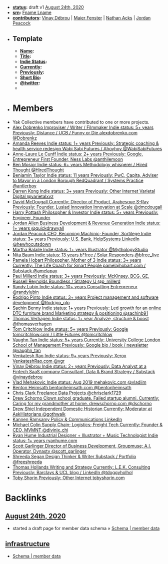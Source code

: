 - **[status](<status.md>):** draft v1 [August 24th, 2020](<August 24th, 2020.md>)
- **[srn](<srn.md>):** [Fname Lname](<Fname Lname.md>)
- **[contributors](<contributors.md>):** [Vinay Débrou](<Vinay Débrou.md>) | [Maier Fenster](<Maier Fenster.md>) | [Nathan Acks](<Nathan Acks.md>) | [Jordan Peacock](<Jordan Peacock.md>)
- ## Template
    - **[Name](<Name.md>):**
    - **[Title](<Title.md>):** 
    - **[Indie Status](<Indie Status.md>):**
    - **[Currently](<Currently.md>):**
    - **[Previously](<Previously.md>):**
    - **[Short Bio](<Short Bio.md>):**
    - **[@twitter](<@twitter.md>):**
    - 
- # Members
- Yak Collective members have contributed to one or more projects.
- [   Alex Dobrenko Improviser / Writer / Filmmaker Indie status: 5+ years Previously: Distance / UCB / Funny or Die  alexdobrenko.com    @Dobrenkz  ](https://www.yakcollective.org/members/alex-dobrenko/)
- [   Amanda Reeves Indie status: 1+ years Previously: Strategic coaching & health service redesign  Wabi Sabi Futures / Ahoyhoy    @WabiSabiFutures  ](https://www.yakcollective.org/members/amanda-reeves/)
- [   Anne-Laure Le Cunff Indie status: 2+ years Previously: Google, Entrepreneur First  Founder, Ness Labs    @anthilemoon  ](https://www.yakcollective.org/members/anne-laure-le-cunff/)
- [   Ben Mosior Indie status: 6+ years  Methodology whisperer / Hired Thought    @HiredThought  ](https://www.yakcollective.org/members/ben-mosior/)
- [   Benjamin Taylor Indie status: 11 years Previously: PwC, Capita, Adviser to Mayor in a London Borough  RedQuadrant / Systems Practice    @antlerboy  ](https://www.yakcollective.org/members/benjamin-taylor/)
- [   Darren Kong Indie status: 3+ years Previously: Other Internet  Varietal Digital    @varietalxyz  ](https://www.yakcollective.org/members/darren-kong/)
- [   David McDougall Currently: Director of Product, Arabesque S-Ray Previously: Founder, Lusiad Innovation  Innovation at Scale    @dmcdougall  ](https://www.yakcollective.org/members/david-mcdougall/)
- [   Harry Pottash Philosopher & Investor Indie status: 5+ years Previously: Engineer, Founder  ](https://www.yakcollective.org/members/harry-pottash/)
- [   Jordan Allen Business Development & Revenue Generation Indie status: 1+ years   @quickdrawyall  ](https://www.yakcollective.org/members/jordan-allen/)
- [   Jordan Peacock CEO, Becoming Machinic; Founder, Sortilege Indie status: 3+ years Previously: U.S. Bank, HelpSystems  LinkedIn    @hewhocutsdown  ](https://www.yakcollective.org/members/jordan-peacock/)
- [   Martha Balaile Indie status: 1+ years  Illustrator    @MythologyStudio  ](https://www.yakcollective.org/members/martha-balaile/)
- [   Nita Baum Indie status: 13 years  b*free / Solar Responders    @bfree_live  ](https://www.yakcollective.org/members/nita-baum/)
- [   Pamela Hobart Philosopher, Mother of 3 Indie status: 3+ years Currently: The Life Coach for Smart People  pamelajhobart.com / Substack    @amelapay  ](https://www.yakcollective.org/members/pamela-hobart/)
- [   Paul Millerd Indie status: 3+ years Previously: McKinsey, BCG, GE, Russell Reynolds  Boundless / Strategy U    @p_millerd  ](https://www.yakcollective.org/members/paul-millerd/)
- [   Randy Lubin Indie status: 10+ years  Consulting Entrepreneur    @randylubin  ](https://www.yakcollective.org/members/randy-lubin/)
- [   Rodrigo Pinto Indie status: 3+ years  Project management and software development    @Rodrigo_plp  ](https://www.yakcollective.org/members/rodrigo-pinto/)
- [   Sachin Benny Indie status: 1+ years Previously: Led growth for an online DTC furniture brand  Marketing strategy & positioning    @sachinb91  ](https://www.yakcollective.org/members/sachin-benny/)
- [   Thomas Verhagen Indie status: 1+ year  Analyze, structure & boost    @thomasverhagen  ](https://www.yakcollective.org/members/thomas-verhagen/)
- [   Tom Critchlow Indie status: 5+ years Previously: Google  tomcritchlow.com / Little Futures    @tomcritchlow  ](https://www.yakcollective.org/members/tom-critchlow/)
- [   Vaughn Tan Indie status: 5+ years Currently: University College London School of Management Previously: Google  bio / book / newsletter    @vaughn_tan  ](https://www.yakcollective.org/members/vaughn-tan/)
- [   Venkatesh Rao Indie status: 9+ years Previously: Xerox  VenkateshRao.com    @vgr  ](https://www.yakcollective.org/members/venkatesh-rao/)
- [   Vinay Débrou Indie status: 2+ years Previously: Data Analyst at a Fintech SaaS company  Consultant, Data & Brand Strategy / Substack    @vinaydebrou  ](https://www.yakcollective.org/members/vinay-debrou/)
- [   Vlad Mehakovic Indie status: Aug 2019  mehakovic.com    @vladiim  ](https://www.yakcollective.org/members/vlad-mehakovic/)
- [   Benton Heimsath  bentonheimsath.com    @bentonheimsath  ](https://www.yakcollective.org/members/benton-heimsath/)
- [   Chris Clark Freelance Data Projects   @chrisclark1729  ](https://www.yakcollective.org/members/chris-clark/)
- [   Drew Schorno Clown school graduate. Failed startup alumni. Currently: Caring for my grandmother at home.  drewschorno.com    @dschorno  ](https://www.yakcollective.org/members/drew-schorno/)
- [   Drew Shiel Independent Domestic Historian Currently: Moderator at AskHistorians   @gothwalk  ](https://www.yakcollective.org/members/drew-shiel/)
- [   Kannen Ramsamy Policy & Communications  LinkedIn   ](https://www.yakcollective.org/members/kannen-ramsamy/)
- [   Michael Colin Supply Chain; Logistics; Freight Tech Currently: Founder & CEO, MVMNT   @divinix_chi  ](https://www.yakcollective.org/members/michael-colin/)
- [   Ryan Hume Industrial Designer + Illustrator + Music Technologist Indie status: 1+ years  ryanhume.com   ](https://www.yakcollective.org/members/ryan-hume/)
- [   Scott Garlinger Director of Business Development, Groupmuse; A.I. Operator, Dynasty   @scott_garlinger  ](https://www.yakcollective.org/members/scott-garlinger/)
- [   Shreeda Segan Design Thinker & Writer  Substack / Portfolio    @freeshreeda  ](https://www.yakcollective.org/members/shreeda-segan/)
- [   Thomas Hollands Writing and Strategy Currently: L.E.K. Consulting Previously: Barclays & UCL  blog / LinkedIn    @tdoggyholhol  ](https://www.yakcollective.org/members/thomas-hollands/)
- [   Toby Shorin Previously: Other Internet  tobyshorin.com   ](https://www.yakcollective.org/members/toby-shorin/)

# Backlinks
## [August 24th, 2020](<August 24th, 2020.md>)
- started a draft page for member data schema » [Schema | member data](<Schema | member data.md>)

## [infrastructure](<infrastructure.md>)
- [Schema | member data](<Schema | member data.md>)

